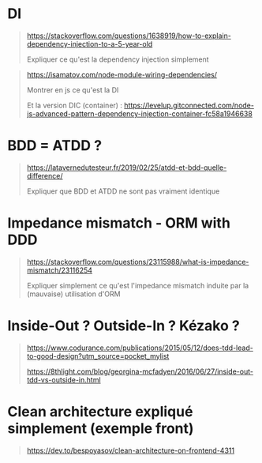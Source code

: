 # DI

> <https://stackoverflow.com/questions/1638919/how-to-explain-dependency-injection-to-a-5-year-old>
> 
> Expliquer ce qu'est la dependency injection simplement

> <https://isamatov.com/node-module-wiring-dependencies/>
>
> Montrer en js ce qu'est la DI
>
> Et la version DIC (container) : <https://levelup.gitconnected.com/node-js-advanced-pattern-dependency-injection-container-fc58a1946638>

# BDD = ATDD ?

> <https://latavernedutesteur.fr/2019/02/25/atdd-et-bdd-quelle-difference/>
>
> Expliquer que BDD et ATDD ne sont pas vraiment identique

# Impedance mismatch - ORM with DDD

> <https://stackoverflow.com/questions/23115988/what-is-impedance-mismatch/23116254>
>
> Expliquer simplement ce qu'est l'impedance mismatch induite par la (mauvaise) utilisation d'ORM

# Inside-Out ? Outside-In ? Kézako ?

> <https://www.codurance.com/publications/2015/05/12/does-tdd-lead-to-good-design?utm_source=pocket_mylist>
> 
> <https://8thlight.com/blog/georgina-mcfadyen/2016/06/27/inside-out-tdd-vs-outside-in.html>

# Clean architecture expliqué simplement (exemple front)

> <https://dev.to/bespoyasov/clean-architecture-on-frontend-4311>
